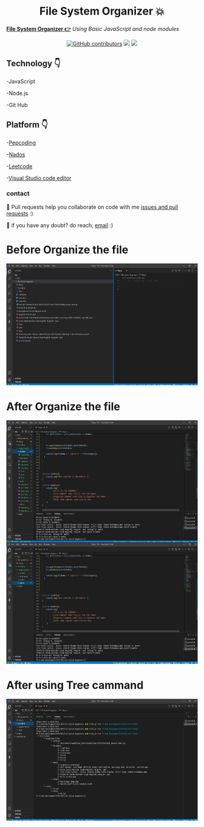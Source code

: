 


<h1 align="center">File System Organizer 💥</h1>

**[ File System Organizer 👉](https://github.com/mukeshdani/File-System-Organizer)** *Using Basic JavaScript and node modules*

<div align="center">

<a href="https://github.com/mukeshdani/File-System-Organizer"><img alt="GitHub contributors" src="https://img.shields.io/github/contributors/mukeshdani/File-System-Organizer?color=2b9348"></a>
<a href="https://github.com/mukeshdani/File-System-Organizer"><img src="https://img.shields.io/badge/language-JavaScript-green.svg"></a>
<a href="https://github.com/mukeshdani/File-System-Organizer"><img src="https://img.shields.io/badge/language-Node-green.svg"></a>

</div>



## Technology 👇
-JavaScript 

-Node.js

-Git Hub 
 ## Platform 👇


-[Pepcoding](https://www.pepcoding.com/)

-[Nados](https://nados.pepcoding.com/)

-[Leetcode](https://leetcode.com/)

-[Visual Studio code editor](https://code.visualstudio.com/)

### contact 
💼 Pull requests help you collaborate on code with me [issues and pull requests](https://github.com/mukeshdani/File-System-Organizer/pulls) :)

 💼 if you have any doubt? do reach, [email](mailto:mukeshdani00@gmail.com) :)


# Before  Organize the file
<img align="center" alt="GIF" src="images/1.png" width="100%" height="320" />

# After Organize the file
<img align="center" alt="GIF" src="images/2.png" width="100%" height="320" />
<img align="center" alt="GIF" src="images/3.png" width="100%" height="320" />


# After using Tree cammand 

<img align="center" alt="GIF" src="images/4.png" width="100%" height="320" />